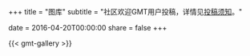 +++
title = "图库"
subtitle = "社区欢迎GMT用户投稿，详情见[投稿须知](/blog/instructions-for-authors/)。"

date = 2016-04-20T00:00:00
share = false
+++

{{< gmt-gallery >}}

